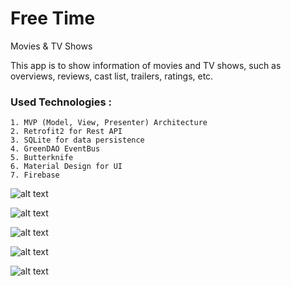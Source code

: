 # Free Time
Movies & TV Shows

This app is to show information of movies and TV shows, such as overviews, reviews, cast list, trailers, ratings, etc. 

### Used Technologies :
	1. MVP (Model, View, Presenter) Architecture
	2. Retrofit2 for Rest API
	3. SQLite for data persistence
	4. GreenDAO EventBus
	5. Butterknife
	6. Material Design for UI
	7. Firebase


![alt text](https://github.com/nyinyihtunlwin/Free-Time/blob/master/app/screenshots/img_1.png)

![alt text](https://github.com/nyinyihtunlwin/Free-Time/blob/master/app/screenshots/img_2.png)

![alt text](https://github.com/nyinyihtunlwin/Free-Time/blob/master/app/screenshots/img_3.png)

![alt text](https://github.com/nyinyihtunlwin/Free-Time/blob/master/app/screenshots/img_4.png)

![alt text](https://github.com/nyinyihtunlwin/Free-Time/blob/master/app/screenshots/img_5.png)
